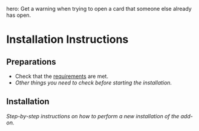 hero: Get a warning when trying to open a card that someone else already has open. 

# Installation Instructions

## Preparations

* Check that the [requirements](requirements.md) are met.
* *Other things you need to check before starting the installation.*

## Installation

*Step-by-step instructions on how to perform a new installation of the add-on.*